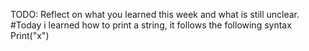 TODO: Reflect on what you learned this week and what is still unclear.
#Today i learned how to print a string, it follows the following syntax Print("x")
